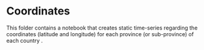 # Coordinates

This folder contains a notebook that creates static time-series regarding the coordinates (latitude and longitude) for each province (or sub-province) of each country .

